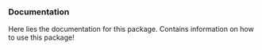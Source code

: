 ### Documentation
Here lies the documentation for this package. Contains information on how to use this package!